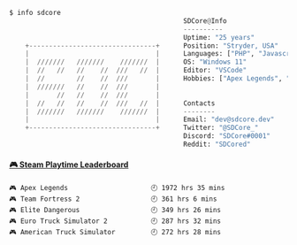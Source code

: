```python
$ info sdcore
                                            SDCore@Info
                                            ----------
                                            Uptime: "25 years"
    +--------------------------------+      Position: "Stryder, USA"
    |                                |      Languages: ["PHP", "Javascript", "Typescript", "HTML", "CSS"]
    |  ///////   ///////    ///////  |      OS: "Windows 11"
    |  //   //   //    //  ///   //  |      Editor: "VSCode"
    |  //        //    //  ///       |      Hobbies: ["Apex Legends", "Video Game Lore", "Radio"]
    |  ///////   //    //  ///       |
    |       //   //    //  ///       |
    |  //   //   //    //  ///   //  |      Contacts
    |  ///////   ///////    ///////  |      --------
    |                                |      Email: "dev@sdcore.dev"
    +--------------------------------+      Twitter: "@SDCore_"
                                            Discord: "SDCore#0001"
                                            Reddit: "SDCored"

``` 

<!-- steam-box start -->
#### <a href="https://gist.github.com/1c0ec2b46821ed572b57a570bc1ea74f" target="_blank">🎮 Steam Playtime Leaderboard</a>
```text
🎮 Apex Legends                     🕘 1972 hrs 35 mins
🎮 Team Fortress 2                  🕘 361 hrs 6 mins
🎮 Elite Dangerous                  🕘 349 hrs 26 mins
🎮 Euro Truck Simulator 2           🕘 287 hrs 32 mins
🎮 American Truck Simulator         🕘 272 hrs 28 mins
```
<!-- Powered by https://github.com/YouEclipse/steam-box . -->
<!-- steam-box end -->
